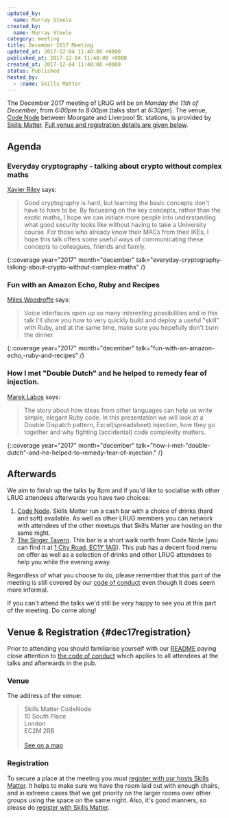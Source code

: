 ```yaml
---
updated_by:
  name: Murray Steele
created_by:
  name: Murray Steele
category: meeting
title: December 2017 Meeting
updated_at: 2017-12-04 11:40:00 +0000
published_at: 2017-12-04 11:40:00 +0000
created_at: 2017-12-04 11:40:00 +0000
status: Published
hosted_by:
  - :name: Skills Matter
---
```


The December 2017 meeting of LRUG will be on *Monday the 11th of December*,
from _6:00pm_ to _8:00pm_ (talks start at _6:30pm_).  The venue, [Code
Node][skills-matter-venue] between
Moorgate and Liverpool St. stations, is provided by [Skills
Matter](http://www.skillsmatter.com).  [Full venue and registration details are
given below](#dec17registration).

## Agenda

### Everyday cryptography - talking about crypto without complex maths

[Xavier Riley](https://twitter.com/xavriley) says:

> Good cryptography is hard, but learning the basic concepts don't have to
> have to be. By focussing on the key concepts, rather than the exotic maths,
> I hope we can initiate more people into understanding what good security
> looks like without having to take a University course. For those who already
> know their MACs from their IKEs, I hope this talk offers some useful ways
> of communicating these concepts to colleagues, friends and family.

{::coverage year="2017" month="december" talk="everyday-cryptography-talking-about-crypto-without-complex-maths" /}

### Fun with an Amazon Echo, Ruby and Recipes

[Miles Woodroffe](https://twitter.com/tapster) says:

> Voice interfaces open up so many interesting possibilities and in this talk
> I'll show you how to very quickly build and deploy a useful "skill" with
> Ruby, and at the same time, make sure you hopefully don't burn the dinner.

{::coverage year="2017" month="december" talk="fun-with-an-amazon-echo,-ruby-and-recipes" /}

### How I met "Double Dutch" and he helped to remedy fear of injection.

[Marek Labos](https://twitter.com/marek_public) says:

> The story about how ideas from other languages can help us write
> simple, elegant Ruby code.  In this presentation we will look at a Double Dispatch pattern,
> Excel(spreadsheet) injection, how they go together and why fighting
> (accidental) code complexity matters.

{::coverage year="2017" month="december" talk="how-i-met-"double-dutch"-and-he-helped-to-remedy-fear-of-injection." /}

## Afterwards

We aim to finish up the talks by 8pm and if you'd like to socialise with other
LRUG attendees afterwards you have two choices:

1. [Code Node][skills-matter-venue].  Skills Matter run a cash bar with a
   choice of drinks (hard and soft) available.  As well as other LRUG members
   you can network with attendees of the other meetups that Skills Matter are
   hosting on the same night.
2. [The Singer Tavern](http://singertavern.com/).  This bar is a short walk
   north from Code Node (you can find it at [1 City Road, EC1Y
   1AG](https://goo.gl/maps/w9kPu)).  This pub has a decent food menu on offer
   as well as a selection of drinks and other LRUG attendees to help you
   while the evening away.

Regardless of what you choose to do, please remember that this part of the
meeting is still covered by our [code of
conduct](http://readme.lrug.org/#code-of-conduct) even though it does seem more
informal.

If you can't attend the talks we'd still be very happy to see you at this part
of the meeting.  Do come along!

## Venue & Registration {#dec17registration}

Prior to attending you should familiarise yourself with our
[README](http://readme.lrug.org/) paying close attention to [the code of
conduct](http://readme.lrug.org/#code-of-conduct) which applies to
all attendees at the talks and afterwards in the pub.

### Venue

The address of the venue:

> Skills Matter CodeNode<br/>10 South Place<br/>London<br/>EC2M 2RB<br/><br/>[See on a map](https://goo.gl/maps/ONJT4)

### Registration

To secure a place at the meeting you *must* [register with our hosts
Skills Matter][skills-matter-event].  It helps to
make sure we have the room laid out with enough chairs, and in extreme cases
that we get priority on the larger rooms over other groups using the space on
the same night.  Also, it's good manners, so please do [register with Skills
Matter][skills-matter-event].

[skills-matter-venue]: https://skillsmatter.com/locations/264-skills-matter-codenode
[skills-matter-event]: https://skillsmatter.com/meetups/10421-lrug-december
